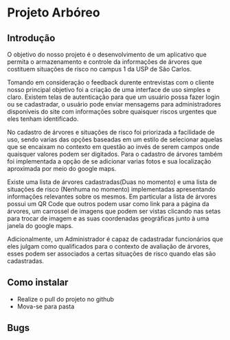 # Projeto Arbóreo
 
## Introdução
O objetivo do nosso projeto é o desenvolvimento de um aplicativo que permita o armazenamento e controle da informações de árvores que costituem situações de risco no campus 1 da USP de São Carlos.

Tomando em consideração o feedback durente entrevistas com o cliente nosso principal objetivo foi a criação de uma interface de uso simples e claro. Existem telas de autenticação para que um usuário possa fazer login ou se cadastradar, o usuário pode enviar mensagems para administradores disponíveis do site com informações sobre quaisquer riscos urgentes que eles tenham identificado.

No cadastro de árvores e situações de risco foi priorizada a facilidade de uso, sendo varias das opções baseadas em um estilo de selecionar aquelas que se encaixam no contexto em questão ao invés de serem campos onde quaisquer valores podem ser digitados. Para o cadastro de árvores também foi implementada a opção de se adicionar varias fotos e sua localização aproximada por meio do google maps.

Existe uma lista de árvores cadastradas(Duas no momento) e uma lista de situações de risco (Nenhuma no momento) implementadas apresentando informações relevantes sobre os mesmos. Em particular a lista de árvores possui um QR Code que outros podem usar como link para a página da árvores, um carrossel de imagens que podem ser vistas clicando nas setas para trocar de imagem e as suas coordenadas geográficas junto à uma janela do google maps.

Adicionalmente, um Administrador é capaz de cadastradar funcionários que eles julgam como qualificados para o contexto de avaliação de árvores, esses podem ser associados a certas situações de risco quando elas são cadastradas.

## Como instalar
* Realize o pull do projeto no github
* Mova-se para pasta 
## Bugs

